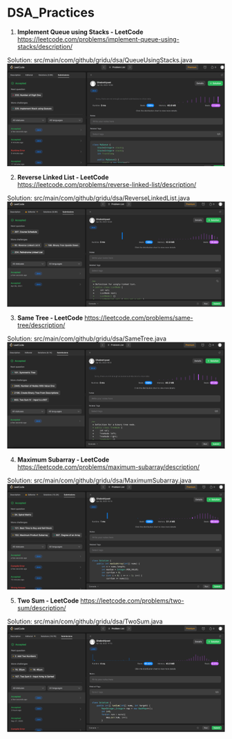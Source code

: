 # DSA_Practices

1. **Implement Queue using Stacks - LeetCode**
https://leetcode.com/problems/implement-queue-using-stacks/description/

Solution:  src/main/com/github/gridu/dsa/QueueUsingStacks.java
![img.png](src/main/resources/images/implement-queue-using-stacks.png)


2. **Reverse Linked List - LeetCode**
https://leetcode.com/problems/reverse-linked-list/description/

Solution: src/main/com/github/gridu/dsa/ReverseLinkedList.java
![img.png](src/main/resources/images/reverse-linked-list.png)


3. **Same Tree - LeetCode**
https://leetcode.com/problems/same-tree/description/

Solution: src/main/com/github/gridu/dsa/SameTree.java
![img.png](src/main/resources/images/same-tree.png)


4. **Maximum Subarray - LeetCode**
https://leetcode.com/problems/maximum-subarray/description/

Solution: src/main/com/github/gridu/dsa/MaximumSubarray.java
![img.png](src/main/resources/images/maximum-subarray.png)


5. **Two Sum - LeetCode**
https://leetcode.com/problems/two-sum/description/

Solution: src/main/com/github/gridu/dsa/TwoSum.java
![img.png](src/main/resources/images/two-sum.png)








